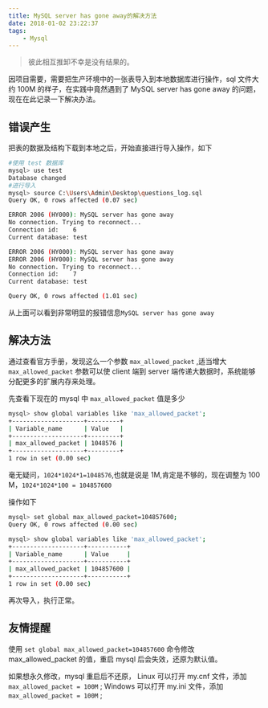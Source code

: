 ```yaml
---
title: MySQL server has gone away的解决方法
date: 2018-01-02 23:22:37
tags:
    - Mysql
---
```


> 彼此相互推卸不幸是没有结果的。

因项目需要，需要把生产环境中的一张表导入到本地数据库进行操作，sql 文件大约 100M 的样子，在实践中竟然遇到了 MySQL server has gone away 的问题，现在在此记录一下解决办法。

<!-- more -->

## 错误产生

把表的数据及结构下载到本地之后，开始直接进行导入操作，如下

``` bash
#使用 test 数据库
mysql> use test
Database changed
#进行导入
mysql> source C:\Users\Admin\Desktop\questions_log.sql
Query OK, 0 rows affected (0.07 sec)

ERROR 2006 (HY000): MySQL server has gone away
No connection. Trying to reconnect...
Connection id:    6
Current database: test

ERROR 2006 (HY000): MySQL server has gone away
ERROR 2006 (HY000): MySQL server has gone away
No connection. Trying to reconnect...
Connection id:    7
Current database: test

Query OK, 0 rows affected (1.01 sec)
```

从上面可以看到非常明显的报错信息`MySQL server has gone away`

## 解决方法

通过查看官方手册，发现这么一个参数 `max_allowed_packet` ,适当增大 `max_allowed_packet` 参数可以使 client 端到 server 端传递大数据时，系统能够分配更多的扩展内存来处理。

先查看下现在的 mysql 中 `max_allowed_packet` 值是多少

``` bash
mysql> show global variables like 'max_allowed_packet';
+--------------------+---------+
| Variable_name      | Value   |
+--------------------+---------+
| max_allowed_packet | 1048576 |
+--------------------+---------+
1 row in set (0.00 sec)
```

毫无疑问，`1024*1024*1=1048576`,也就是说是 1M,肯定是不够的，现在调整为 100 M，`1024*1024*100 = 104857600`

操作如下

``` bash
mysql> set global max_allowed_packet=104857600;
Query OK, 0 rows affected (0.00 sec)

mysql> show global variables like 'max_allowed_packet';
+--------------------+-----------+
| Variable_name      | Value     |
+--------------------+-----------+
| max_allowed_packet | 104857600 |
+--------------------+-----------+
1 row in set (0.00 sec)
```

再次导入，执行正常。

## 友情提醒
使用 `set global max_allowed_packet=104857600` 命令修改 max_allowed_packet 的值，重启 mysql 后会失效，还原为默认值。

如果想永久修改，mysql 重启后不还原，
Linux 可以打开 my.cnf 文件，添加 `max_allowed_packet = 100M` ;
Windows 可以打开 my.ini 文件，添加 `max_allowed_packet = 100M` ;